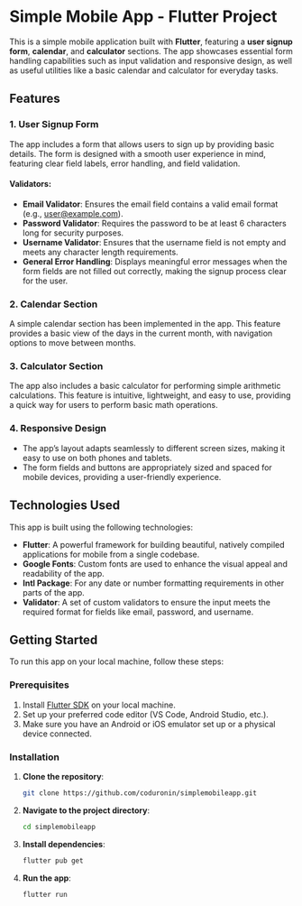 # Simple Mobile App - Flutter Project

This is a simple mobile application built with **Flutter**, featuring a **user signup form**, **calendar**, and **calculator** sections. The app showcases essential form handling capabilities such as input validation and responsive design, as well as useful utilities like a basic calendar and calculator for everyday tasks.

## Features

### 1. **User Signup Form**
The app includes a form that allows users to sign up by providing basic details. The form is designed with a smooth user experience in mind, featuring clear field labels, error handling, and field validation. 

#### Validators:
- **Email Validator**: Ensures the email field contains a valid email format (e.g., user@example.com).
- **Password Validator**: Requires the password to be at least 6 characters long for security purposes.
- **Username Validator**: Ensures that the username field is not empty and meets any character length requirements.
- **General Error Handling**: Displays meaningful error messages when the form fields are not filled out correctly, making the signup process clear for the user.

### 2. **Calendar Section**
A simple calendar section has been implemented in the app. This feature provides a basic view of the days in the current month, with navigation options to move between months.

### 3. **Calculator Section**
The app also includes a basic calculator for performing simple arithmetic calculations. This feature is intuitive, lightweight, and easy to use, providing a quick way for users to perform basic math operations.

### 4. **Responsive Design**
- The app’s layout adapts seamlessly to different screen sizes, making it easy to use on both phones and tablets.
- The form fields and buttons are appropriately sized and spaced for mobile devices, providing a user-friendly experience.

## Technologies Used

This app is built using the following technologies:
- **Flutter**: A powerful framework for building beautiful, natively compiled applications for mobile from a single codebase.
- **Google Fonts**: Custom fonts are used to enhance the visual appeal and readability of the app.
- **Intl Package**: For any date or number formatting requirements in other parts of the app.
- **Validator**: A set of custom validators to ensure the input meets the required format for fields like email, password, and username.

## Getting Started

To run this app on your local machine, follow these steps:

### Prerequisites

1. Install [Flutter SDK](https://flutter.dev/docs/get-started/install) on your local machine.
2. Set up your preferred code editor (VS Code, Android Studio, etc.).
3. Make sure you have an Android or iOS emulator set up or a physical device connected.

### Installation

1. **Clone the repository**:
   ```bash
   git clone https://github.com/coduronin/simplemobileapp.git
   ```

2. **Navigate to the project directory**:
   ```bash
   cd simplemobileapp
   ```

3. **Install dependencies**:
   ```bash
   flutter pub get
   ```

4. **Run the app**:
   ```bash
   flutter run
   ```
